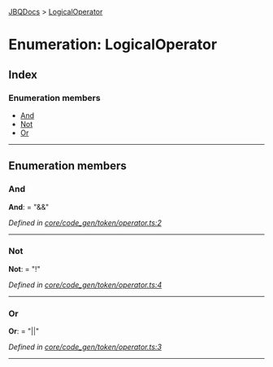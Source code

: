 [JBQDocs](../README.md) > [LogicalOperator](../enums/logicaloperator.md)

# Enumeration: LogicalOperator

## Index

### Enumeration members

* [And](logicaloperator.md#and)
* [Not](logicaloperator.md#not)
* [Or](logicaloperator.md#or)

---

## Enumeration members

<a id="and"></a>

###  And

**And**:  = "&&"

*Defined in [core/code_gen/token/operator.ts:2](https://github.com/krnik/vjs-validator/blob/ac18222/src/core/code_gen/token/operator.ts#L2)*

___
<a id="not"></a>

###  Not

**Not**:  = "!"

*Defined in [core/code_gen/token/operator.ts:4](https://github.com/krnik/vjs-validator/blob/ac18222/src/core/code_gen/token/operator.ts#L4)*

___
<a id="or"></a>

###  Or

**Or**:  = "||"

*Defined in [core/code_gen/token/operator.ts:3](https://github.com/krnik/vjs-validator/blob/ac18222/src/core/code_gen/token/operator.ts#L3)*

___

